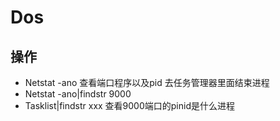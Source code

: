 # Dos

## 操作

- Netstat -ano 查看端口程序以及pid 去任务管理器里面结束进程
- Netstat -ano|findstr 9000
- Tasklist|findstr xxx 查看9000端口的pinid是什么进程
